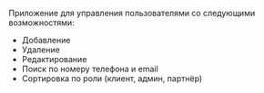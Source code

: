 Приложение для управления пользователями со следующими возможностями:

* Добавление
* Удаление
* Редактирование
* Поиск по номеру телефона и email
* Сортировка по роли (клиент, админ, партнёр)
